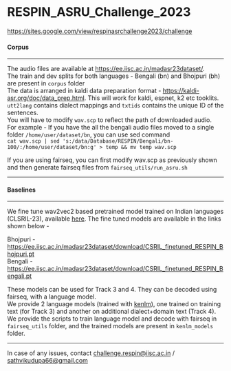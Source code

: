 # RESPIN_ASRU_Challenge_2023
https://sites.google.com/view/respinasrchallenge2023/challenge

<h4>Corpus</h4>

---

The audio files are available at https://ee.iisc.ac.in/madasr23dataset/. <br>
The train and dev splits for both languages - Bengali (bn) and Bhojpuri (bh) are present in ```corpus``` folder <br>
The data is arranged in kaldi data preparation format - https://kaldi-asr.org/doc/data_prep.html. This will work for kaldi, espnet, k2 etc tooklits.  <br>
```utt2lang``` contains dialect mappings and ```txtids``` contains the unique ID of the sentences. <br>
You will have to modify ```wav.scp``` to reflect the path of downloaded audio.  <br>
For example - If you have the all the bengali audio files moved to a single folder ```/home/user/dataset/bn```, you can use sed command <br>
```cat wav.scp | sed 's:/data/Database/RESPIN/Bengali/bn-100/:/home/user/dataset/bn:g' > temp && mv temp wav.scp```

If you are using fairseq, you can first modify wav.scp as previously shown and then generate fairseq files from ```fairseq_utils/run_asru.sh``` <br>

---

<h4>Baselines</h4>

---
We fine tune wav2vec2 based pretrained model trained on Indian languages (CLSRIL-23), available <a href="https://github.com/Open-Speech-EkStep/vakyansh-models">here</a>.
The fine tuned models are available in the links shown below -

Bhojpuri - https://ee.iisc.ac.in/madasr23dataset/download/CSRIL_finetuned_RESPIN_Bhojpuri.pt <br>
Bengali - https://ee.iisc.ac.in/madasr23dataset/download/CSRIL_finetuned_RESPIN_Bengali.pt <br>

These models can be used for Track 3 and 4. They can be decoded using fairseq, with a language model. <br>
We provide 2 language models (trained with <a href="https://github.com/kpu/kenlm">kenlm</a>), one trained on training text (for Track 3) and another on additional dialect+domain text (Track 4). <br> 
We provide the scripts to train language model and decode with fairseq in ```fairseq_utils``` folder, and the trained models are present in ```kenlm_models``` folder.

---
In case of any issues, contact challenge.respin@iisc.ac.in / sathvikudupa66@gmail.com

